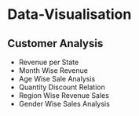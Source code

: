 # Data-Visualisation 
## **Customer Analysis**
* Revenue per State
* Month Wise Revenue
* Age Wise Sale Analysis
* Quantity Discount Relation
* Region Wise Revenue Sales
* Gender Wise Sales Analysis

